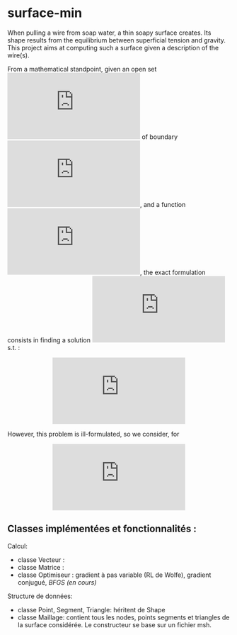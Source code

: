 # surface-min

When pulling a wire from soap water, a thin soapy surface creates. Its shape results from the equilibrium between superficial tension and gravity. This project aims at computing such a surface given a description of the wire(s).


From a mathematical standpoint, given an open set ![equation](https://latex.codecogs.com/gif.latex?%5COmega%20%5Csubset%20%5Cmathbb%7BR%7D%5E2) of boundary ![equation](https://latex.codecogs.com/gif.latex?%5CGamma), and a function ![equation](https://latex.codecogs.com/gif.latex?g%20%3A%20%5CGamma%20%5Crightarrow%20%5Cmathbb%7BR%7D), the exact formulation consists in finding a solution ![equation](https://latex.codecogs.com/gif.latex?u) s.t. :

<center>

![equation](https://latex.codecogs.com/gif.latex?%5Cmin_%7Bu%5Cin%20H%5E1%28%5COmega%29%2C%20u%7C_%5CGamma%20%3D%20g%7D%20%5Cint_%5COmega%20%281&plus;%7C%5Cnabla%20u%7C%5E2%29%5E%7B%5Cfrac%7B1%7D%7B2%7D%7D%20d%5COmega)

</center>

However, this problem is ill-formulated, so we consider, for

<center>

![equation](https://latex.codecogs.com/gif.latex?%5Cmin_%7Bu%5Cin%20H%5E1%28%5COmega%29%2C%20u%7C_%5CGamma%20%3D%20g%7D%20%5Calpha%20%5Cint_%5COmega%20%281&plus;%7C%5Cnabla%20u%7C%5E2%29%5E%7B%5Cfrac%7B1%7D%7B2%7D%7D%20d%5COmega%20&plus;%20%5Cbeta%20%5Cint_%5COmega%20%7C%5Cnabla%20u%20%7C%5E2%20d%5COmega)

</center>

Classes implémentées et fonctionnalités :
---

Calcul:
- classe Vecteur :
- classe Matrice :
- classe Optimiseur : gradient à pas variable (RL de Wolfe), gradient conjugué, _BFGS (en cours)_


Structure de données:
- classe Point, Segment, Triangle: héritent de Shape
- classe Maillage: contient tous les nodes, points segments et triangles de la surface considérée. Le constructeur se base sur un fichier msh.
